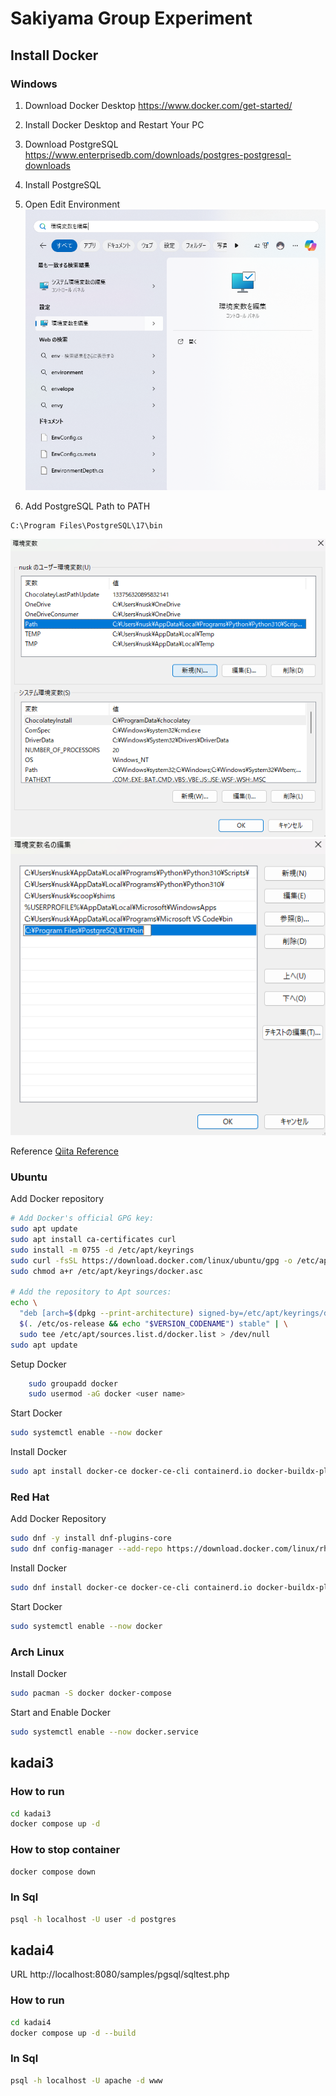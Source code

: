 # Sakiyama Group Experiment

## Install Docker

### Windows

1. Download Docker Desktop
https://www.docker.com/get-started/

2. Install Docker Desktop and Restart Your PC

3. Download PostgreSQL
https://www.enterprisedb.com/downloads/postgres-postgresql-downloads

4. Install PostgreSQL

5. Open Edit Environment
![](image/OpenEnvironmentEditor.png)

6. Add PostgreSQL Path to PATH
```
C:\Program Files\PostgreSQL\17\bin
```
![](image/EditPath.png)
![](image/SetEnvironment.png)


Reference
[Qiita Reference](https://qiita.com/zembutsu/items/a98f6f25ef47c04893b3)
[]()

### Ubuntu

Add Docker repository

```sh
# Add Docker's official GPG key:
sudo apt update
sudo apt install ca-certificates curl
sudo install -m 0755 -d /etc/apt/keyrings
sudo curl -fsSL https://download.docker.com/linux/ubuntu/gpg -o /etc/apt/keyrings/docker.asc
sudo chmod a+r /etc/apt/keyrings/docker.asc

# Add the repository to Apt sources:
echo \
  "deb [arch=$(dpkg --print-architecture) signed-by=/etc/apt/keyrings/docker.asc] https://download.docker.com/linux/ubuntu \
  $(. /etc/os-release && echo "$VERSION_CODENAME") stable" | \
  sudo tee /etc/apt/sources.list.d/docker.list > /dev/null
sudo apt update
```

Setup Docker
```sh
    sudo groupadd docker
    sudo usermod -aG docker <user name>
```
Start Docker
```sh
sudo systemctl enable --now docker
```

Install Docker
```sh
sudo apt install docker-ce docker-ce-cli containerd.io docker-buildx-plugin docker-compose-plugin
```

### Red Hat

Add Docker Repository

```sh
sudo dnf -y install dnf-plugins-core
sudo dnf config-manager --add-repo https://download.docker.com/linux/rhel/docker-ce.repo
```

Install Docker
```sh
sudo dnf install docker-ce docker-ce-cli containerd.io docker-buildx-plugin docker-compose-plugin
```

Start Docker
```sh
sudo systemctl enable --now docker
```

### Arch Linux

Install Docker

```sh
sudo pacman -S docker docker-compose
```

Start and Enable Docker
```sh
sudo systemctl enable --now docker.service
```

## kadai3

### How to run

```sh
cd kadai3
docker compose up -d
```

### How to stop container

```sh
docker compose down
```

### In Sql

```sh
psql -h localhost -U user -d postgres
```

## kadai4

URL
http://localhost:8080/samples/pgsql/sqltest.php

### How to run

```sh
cd kadai4
docker compose up -d --build
```

### In Sql

```sh
psql -h localhost -U apache -d www
```